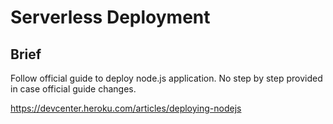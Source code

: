 # Serverless Deployment

## Brief

Follow official guide to deploy node.js application. No step by step provided in case official guide changes. 

https://devcenter.heroku.com/articles/deploying-nodejs

